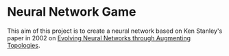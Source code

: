 # Neural Network Game
This aim of this project is to create a neural network based on Ken Stanley's paper in 2002 on [Evolving Neural Networks through Augmenting Topologies](http://nn.cs.utexas.edu/downloads/papers/stanley.ec02.pdf).